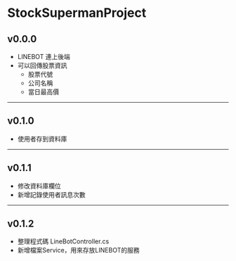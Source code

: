 # StockSupermanProject

## v0.0.0

- LINEBOT 連上後端
- 可以回傳股票資訊
    - 股票代號
    - 公司名稱
    - 當日最高價

---

## v0.1.0

- 使用者存到資料庫

---

## v0.1.1

- 修改資料庫欄位
- 新增記錄使用者訊息次數

---

## v0.1.2

- 整理程式碼 LineBotController.cs
- 新增檔案Service，用來存放LINEBOT的服務